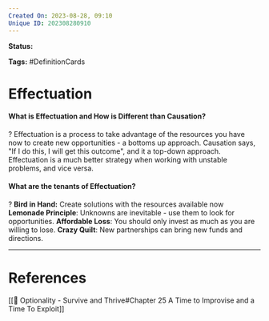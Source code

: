 ```yaml
---
Created On: 2023-08-28, 09:10
Unique ID: 202308280910
---
```

**Status:** 

**Tags:** #DefinitionCards 

# Effectuation
#### What is Effectuation and How is Different than Causation?
?
Effectuation is a process to take advantage of the resources you have now to create new opportunities - a bottoms up approach. Causation says, "If I do this, I will get this outcome", and it a top-down approach.
Effectuation is a much better strategy when working with unstable problems, and vice versa. 
<!--SR:!2024-07-05,198,270-->


#### What are the tenants of Effectuation?
?
**Bird in Hand:** Create solutions with the resources available now
**Lemonade Principle**: Unknowns are inevitable - use them to look for opportunities.
**Affordable Loss**: You should only invest as much as you are willing to lose.
**Crazy Quilt**: New partnerships can bring new funds and directions.
<!--SR:!2024-02-12,2,232-->

<!--SR:!2024-01-06,1,210-->




---
# References
[[📗 Optionality - Survive and Thrive#Chapter 25 A Time to Improvise and a Time To Exploit]]